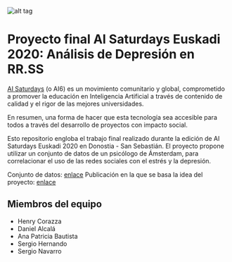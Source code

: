 ![alt tag](https://github.com/serNAVARRO7/AISaturdays-depresion-rrss/blob/main/header.png)

# Proyecto final AI Saturdays Euskadi 2020: Análisis de Depresión en RR.SS

[AI Saturdays](https://www.saturdays.ai/) (o AI6) es un movimiento comunitario y global, comprometido a promover la educación en Inteligencia Artificial a través de contenido de calidad y el rigor de las mejores universidades. 

En resumen, una forma de hacer que esta tecnología sea accesible para todos a través del desarrollo de proyectos con impacto social.

Esto repositorio engloba el trabajo final realizado durante la edición de AI Saturdays Euskadi 2020 en Donostia - San Sebastián. El proyecto propone utilizar un conjunto de datos de un psicólogo de Ámsterdam, para correlacionar el uso de las redes sociales con el estrés y la depresión.

Conjunto de datos: [enlace](https://osf.io/czs6y/)
Publicación en la que se basa la idea del proyecto: [enlace](https://openaccess.leidenuniv.nl/bitstream/handle/1887/73951/Aalbers_et_al_2018_T.pdf?sequence=1)


## Miembros del equipo
 - Henry Corazza
 - Daniel Alcalá
 - Ana Patricia Bautista
 - Sergio Hernando
 - Sergio Navarro
